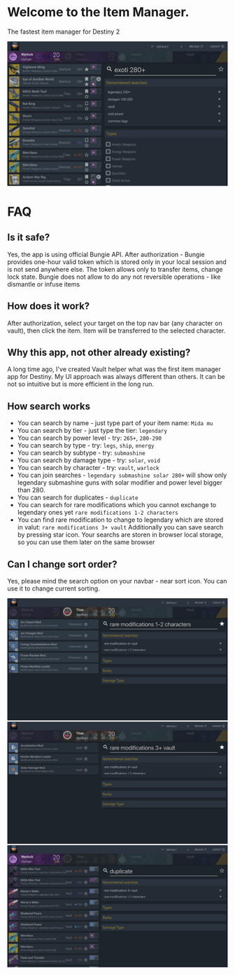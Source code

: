 # Welcome to the Item Manager.
The fastest item manager for Destiny 2

![Screen shot](https://raw.githubusercontent.com/dswistowski/itemmanager-issues/master/img/screen.png)

# FAQ

## Is it safe?

Yes, the app is using official Bungie API. After authorization - Bungie provides one-hour valid token which is stored only in your local session and is not send anywhere else. The token allows only to transfer items, change lock state. Bungie does not allow to do any not reversible operations - like dismantle or infuse items

## How does it work?

After authorization, select your target on the top nav bar (any character on vault), then click the item. Item will be transferred to the selected character.

## Why this app, not other already existing?

A long time ago, I've created Vault helper what was the first item manager app for Destiny. My UI approach was always different than others. It can be not so intuitive but is more efficient in the long run.

## How search works

 - You can search by name - just type part of your item name: `Mida mu`
 - You can search by tier - just type the tier: `legendary`
 - You can search by power level - try: `265+`, `280-290`
 - You can search by type - try: `legs`, `ship`, `energy`
 - You can search by subtype - try: `submashine`
 - You can search by damage type - try: `solar`, `void`
 - You can search by character - try: `vault`, `warlock`
 - You can join searches - `legendary submashine solar 280+` will show only legendary submashine guns with solar modifier and power level bigger than 280.
 - You can search for duplicates - `duplicate`
 - You can search for rare modifications which you cannot exchange to legendary ones yet `rare modifications 1-2 characters`
 - You can find rare modification to change to legendary which are stored in valut: `rare modifications 3+ vault`
Additionally you can save search by pressing star icon. Your searchs are storen in browser local storage, so you can use them later on the same browser

## Can I change sort order?

Yes, please mind the search option on your navbar - near sort icon. You can use it to change current sorting.


![Mods to valut](https://raw.githubusercontent.com/dswistowski/itemmanager-issues/master/img/to-vault.png)
![Mods from vault](https://raw.githubusercontent.com/dswistowski/itemmanager-issues/master/img/from-vault.png)
![Duplicates](https://raw.githubusercontent.com/dswistowski/itemmanager-issues/master/img/duplicates.png)